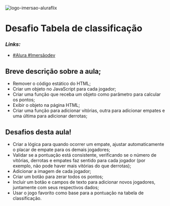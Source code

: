 ![logo-imersao-aluraflix](https://github.com/emersonlucirio/tabela_de_classificacao/assets/112041088/3f2bd2c3-2e3f-4bb9-9c8a-8bdd2a26b814)

# Desafio Tabela de classificação 

### *Links:*
* [#Alura #Imersãodev](www.alura.com.br)


## Breve descrição sobre a aula;

* Remover o código estático do HTML;
* Criar um objeto no JavaScript para cada jogador;
* Criar uma função que receba um objeto como parâmetro para calcular os pontos;
* Exibir o objeto na página HTML;
* Criar uma função para adicionar vitórias, outra para adicionar empates e uma última para adicionar derrotas;


## Desafios desta aula!

* Criar a lógica para quando ocorrer um empate, ajustar automaticamente o placar de empate para os demais jogadores;
* Validar se a pontuação está consistente, verificando se o número de vitórias, derrotas e empates faz sentido para cada jogador (por exemplo, não pode haver mais vitórias do que derrotas);
* Adicionar a imagem de cada jogador;
* Criar um botão para zerar todos os pontos;
* Incluir um botão e campos de texto para adicionar novos jogadores, juntamente com seus respectivos dados;
* Usar o jogo favorito como base para a pontuação na tabela de classificação.
